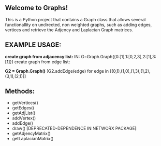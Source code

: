 
## Welcome to Graphs!

This is a Python project that contains a Graph class that allows several functionallity on undirected, non weighted graphs, such as adding edges, vertices and retrieve the Adjency and Laplacian Graph matrices.

## EXAMPLE USAGE:

**create graph from adjacency list:**
IN: G=Graph.Graph({0:[1],1:[0,2,3],2:[1],3:[1]})
create graph from edge list:

**G2 = Graph.Graph()**
[G2.addEdge(edge) for edge in [(0,1),(1,0),(1,3),(1,2),(3,1),(2,1)]]

## Methods:

* getVertices()
* getEdges()
* getAdjList()
* addVertex()
* addEdge()
* draw() [DEPRECATED-DEPENDENCE IN NETWORX PACKAGE]
* getAdjencyMatrix()
* getLaplacianMatrix()

